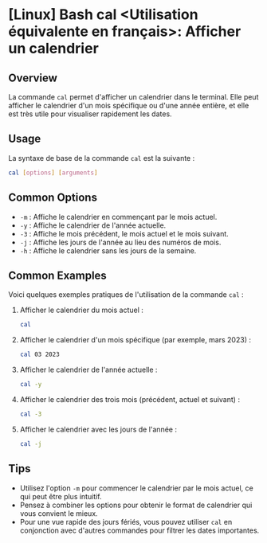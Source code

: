 # [Linux] Bash cal <Utilisation équivalente en français>: Afficher un calendrier

## Overview
La commande `cal` permet d'afficher un calendrier dans le terminal. Elle peut afficher le calendrier d'un mois spécifique ou d'une année entière, et elle est très utile pour visualiser rapidement les dates.

## Usage
La syntaxe de base de la commande `cal` est la suivante :

```bash
cal [options] [arguments]
```

## Common Options
- `-m` : Affiche le calendrier en commençant par le mois actuel.
- `-y` : Affiche le calendrier de l'année actuelle.
- `-3` : Affiche le mois précédent, le mois actuel et le mois suivant.
- `-j` : Affiche les jours de l'année au lieu des numéros de mois.
- `-h` : Affiche le calendrier sans les jours de la semaine.

## Common Examples
Voici quelques exemples pratiques de l'utilisation de la commande `cal` :

1. Afficher le calendrier du mois actuel :
   ```bash
   cal
   ```

2. Afficher le calendrier d'un mois spécifique (par exemple, mars 2023) :
   ```bash
   cal 03 2023
   ```

3. Afficher le calendrier de l'année actuelle :
   ```bash
   cal -y
   ```

4. Afficher le calendrier des trois mois (précédent, actuel et suivant) :
   ```bash
   cal -3
   ```

5. Afficher le calendrier avec les jours de l'année :
   ```bash
   cal -j
   ```

## Tips
- Utilisez l'option `-m` pour commencer le calendrier par le mois actuel, ce qui peut être plus intuitif.
- Pensez à combiner les options pour obtenir le format de calendrier qui vous convient le mieux.
- Pour une vue rapide des jours fériés, vous pouvez utiliser `cal` en conjonction avec d'autres commandes pour filtrer les dates importantes.